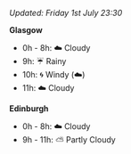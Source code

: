 *Updated: Friday 1st July 23:30*

**Glasgow**

* 0h - 8h: :cloud: Cloudy
* 9h: :umbrella: Rainy
* 10h: :cyclone: Windy (:cloud:)
* 11h: :cloud: Cloudy

**Edinburgh**

* 0h - 8h: :cloud: Cloudy
* 9h - 11h: :partly_sunny: Partly Cloudy
